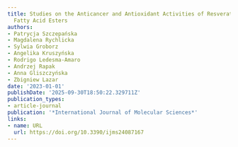 ```yaml
---
title: Studies on the Anticancer and Antioxidant Activities of Resveratrol and Long-Chain
  Fatty Acid Esters
authors:
- Patrycja Szczepańska
- Magdalena Rychlicka
- Sylwia Groborz
- Angelika Kruszyńska
- Rodrigo Ledesma‐Amaro
- Andrzej Rapak
- Anna Gliszczyńska
- Zbigniew Lazar
date: '2023-01-01'
publishDate: '2025-09-30T18:50:22.329711Z'
publication_types:
- article-journal
publication: '*International Journal of Molecular Sciences*'
links:
- name: URL
  url: https://doi.org/10.3390/ijms24087167
---
```

